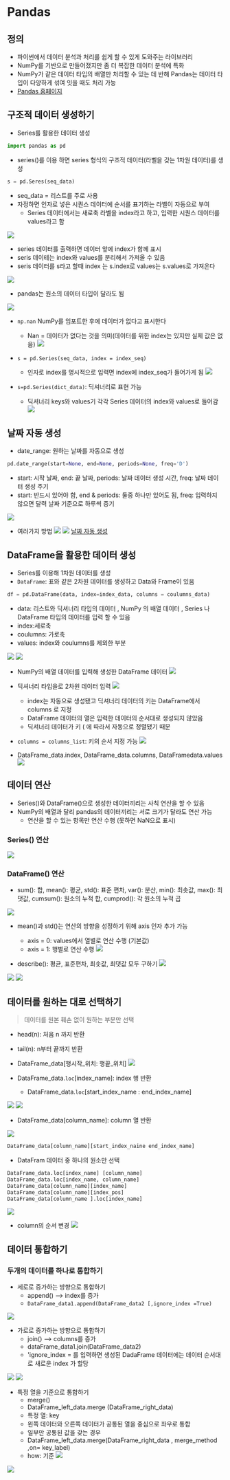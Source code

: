 # Pandas
## 정의
- 파이썬에서 데이터 분석과 처리를 쉽게 할 수 있게 도와주는 라이브러리
- NumPy를 기반으로 만들어졌지만 좀 더 복잡한 데이터 분석에 특화
- NumPy가 같은 데이터 타입의 배열만 처리할 수 있는 데 반해 Pandas는 데이터 타입이 다양하게 섞여 잇을 때도 처리 가능
- [Pandas 홈페이지](https://pandas.pydata.org/)

## 구조적 데이터 생성하기
- Series를 활용한 데이터 생성 
```python
import pandas as pd
```
- series()를 이용 하면 series 형식의 구조적 데이터(라벨을 갖는 1차원 데이터)를 생성
```python
s = pd.Seres(seq_data)
```
- seq_data = 리스트를 주로 사용
- 자정하면 인자로 넣은 시퀀스 데이터에 순서를 표기하는 라벨이 자동으로 부여
  - Series 데이터에서는 새로축 라벨을 index라고 하고, 입력한 시퀀스 데이터를 values라고 함

![](2022-08-16-10-10-32.png)
- series 데이터를 출력하면 데이터 앞에 index가 함께 표시
- seris 데이테는 index와 values를 분리해서 가져올 수 있음 
- seris 데이터를 s라고 할때 index 는 s.index로 values는 s.values로 가져온다 

![](2022-08-16-10-08-38.png)

- pandas는 원소의 데이터 타입이 달라도 됨

![](2022-08-16-10-16-42.png)

- `np.nan` NumPy를 임포트한 후에 데이터가 없다고 표시한다
  - Nan = 데이터가 없다는 것을 의미(데이터를 위한 index는 있지만 실제 값은 없음)
![](2022-08-16-10-22-53.png)

- `s = pd.Series(seq_data, index = index_seq)`
  - 인자로 index를 명시적으로 입력면 index에 index_seq가 들어가게 됨 
![](2022-08-16-10-26-23.png)

- `s=pd.Series(dict_data)`: 딕셔너리로 표현 가능
    - 딕셔너리 keys와 values기 각각 Series 데이터의 index와 values로 들어감
![](2022-08-16-10-30-13.png)

## 날짜 자동 생성
- date_range: 원하는 날짜를 자동으로 생성
```python
pd.date_range(start=None, end=None, periods=None, freq='D')
```
- start: 시작 날짜, end: 끝 날짜, periods: 날짜 데이터 생성 시간, freq: 날짜 데이터 생성 주기
- start: 반드시 있어야 함, end & periods: 둘중 하나만 있어도 됨, freq: 입력하지 않으면 달력 날짜 기준으로 하루씩 증기 

![](2022-08-16-10-48-02.png)

- 여러가지 방법
![](2022-08-16-10-51-14.png)
![](2022-08-16-10-51-40.png)
[날짜 자동 생성](https://hyunmin1906.tistory.com/26)





















































## DataFrame을 활용한 데이터 생성
- Series를 이용해 1차원 데이터를 생성 
- `DataFrame`: 표와 같은 2차원 데이터를 생성하고 Data와 Frame이 있음 
```python
df = pd.DataFrame(data, index=index_data, columns = coulumns_data)
```
- data: 리스트와 딕셔너리 타입의 데이터 , NumPy 의 배열 데이터 , Series 나 DataFrame 타입의 데이터를 입력 할 수 있음
- index:세로축
- coulumns: 가로축
- values: index와 coulumns를 제외한 부분 







![](2022-08-16-11-21-36.png)
![](2022-08-16-11-23-26.png)



























- NumPy의 배열 데이터를 입력해 생성한 DataFrame 데이터
![](2022-08-16-11-34-42.png)

- 딕셔너리 타입을로 2차원 데이터 입력
  ![](2022-08-16-11-38-51.png)
  - index는 자동으로 생성됐고 딕셔너리 데이터의 키는 DataFrame에서 columns 로 지정
  - DataFrame 데이터의 열은 입력한 데이터의 순서대로 생성되지 않았음
  - 딕셔너리 데이터가 키 ( 에 따라서 자동으로 정렬됐기 때문
  
- `columns = columns_list`: 키의 순서 지정 가능 
![](2022-08-16-11-42-37.png)

- DataFrame_data.index, DataFrame_data.columns, DataFramedata.values
![](2022-08-16-11-41-40.png)









## 데이터 연산
- Series()와 DataFrame()으로 생성한 데이터끼리는 사칙 연산을 할 수 있음 
- NumPy의 배열과 달리 pandas의 데이터끼리는 서로 크기가 달라도 연산 가능
    - 연산을 할 수 있는 항목만 연산 수행 (못하면 NaN으로 표시)

### Series() 연산

![](2022-08-16-13-40-11.png)



























### DataFrame() 연산
- sum(): 합, mean(): 평균, std(): 표준 편차, var(): 분산, min(): 최솟값, max(): 최댓값, cumsum(): 원소의 누적 합, cumprod(): 각 원소의 누적 곱

![](2022-08-16-14-08-33.png)

- mean()과 std()는 연산의 방향을 성정하기 위해 axis 인자 추가 가능 
  - axis = 0: values에서 열별로 연산 수행 (기본값)
  - axis = 1: 행별로 연산 수행 
![](2022-08-16-14-11-00.png)

- describe(): 평균, 표준편차, 최솟값, 최댓값 모두 구하기 
![](2022-08-16-14-17-51.png)








![](2022-08-16-15-13-22.png)
![](2022-08-16-15-13-37.png)


## 데이터를 원하는 대로 선택하기
> 데이터를 원본 훼손 없이 원하는 부분만 선택

- head(n): 처음 n 까지 반환
- tail(n): n부터 끝까지 반환
- DataFrame_data[행시작_위치: 행끝_위치]
![](2022-08-16-15-13-59.png)

- DataFrame_data.`loc`[index_name]: index 행 반환
  - DataFrame_data.`loc`[start_index_name : end_index_name]
  
![](2022-08-16-15-14-46.png)
![](2022-08-16-15-15-51.png)
-  DataFrame_data[column_name]: column 열 반환
  
![](2022-08-16-15-16-12.png)

```python
DataFrame_data[column_name][start_index_naine end_index_name]
```
- DataFram 데이터 중 하나의 원소만 선택
```python
DataFrame_data.loc[index_name] [column_name]
DataFrame_data.loc[index_name, column_name]
DataFrame_data[column_name][index_name]
DataFrame_data[column_name][index_pos]
DataFrame_data[column_name ].loc[index_name]
```
![](2022-08-16-15-18-58.png)

- column의 순서 변경 
![](2022-08-16-16-06-43.png)















## 데이터 통합하기 
### 두개의 데이터를 하나로 통합하기 
- 세로로 증가하는 방향으로 통합하기
  - append() --> index를 증가
  - `DataFrame_data1.append(DataFrame_data2 [,ignore_index =True)`

![](2022-08-16-16-21-24.png)


- 가로로 증가하는 방향으로 통합하기
  - join()  -->  columns를 증가
  - dataFrame_data1.join(DataFrame_data2)
  - 'ignore_index = 를 입력하면 생성된 DadaFrame 데이터에는 데이터 순서대로 새로운 index 가 할당

![](2022-08-16-16-30-47.png)
![](2022-08-16-16-31-16.png)

- 특정 열을 기준으로 통합하기 
  - merge()
  - DataFrame_left_data.merge (DataFrame_right_data)
  - 특정 열: key
  - 왼쪽 데이터와 오른쪽 데이터가 공통된 열을 중심으로 좌우로 통합 
  - 일부만 공통된 값을 갖는 경우
  - DataFrame_left_data.merge(DataFrame_right_data , merge_method ,on= key_label)
  - how: 기준
![](2022-08-16-16-40-53.png)

![](2022-08-16-16-51-12.png)
 